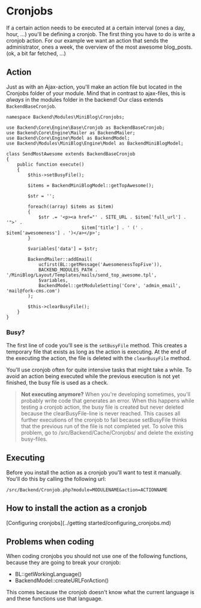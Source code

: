 # Cronjobs

If a certain action needs to be executed at a certain interval (ones a day, hour, …) you'll be defining a cronjob. The first thing you have to do is write a cronjob action. For our example we want an action that sends the administrator, ones a week, the overview of the most awesome blog_posts. (ok, a bit far fetched, ...)

## Action

Just as with an Ajax-action, you'll make an action file but located in the Cronjobs folder of your module. Mind that in contrast to ajax-files, this is *always* in the modules folder in the backend!
Our class extends `BackendBaseCronjob`.

```
namespace Backend\Modules\MiniBlog\Cronjobs;

use Backend\Core\Engine\Base\Cronjob as BackendBaseCronjob;
use Backend\Core\Engine\Mailer as BackendMailer;
use Backend\Core\Engine\Model as BackendModel;
use Backend\Modules\MiniBlog\Engine\Model as BackendMiniBlogModel;

class SendMostAwesome extends BackendBaseCronjob
{
	public function execute()
	{
		$this->setBusyFile();

		$items = BackendMiniBlogModel::getTopAwesome();

		$str = '';

		foreach((array) $items as $item)
		{
			$str .= '<p><a href="' . SITE_URL . $item['full_url'] . '">' .
							$item['title'] . ' (' . $item['awesomeness'] . ')</a></p>';
		}

		$variables['data'] = $str;

		BackendMailer::addEmail(
			ucfirst(BL::getMessage('AwesomenessTopFive')), 
			BACKEND_MODULES_PATH . '/MiniBlog/Layout/Templates/mails/send_top_awesome.tpl', 
			$variables, 
			BackendModel::getModuleSetting('Core', 'admin_email', 'mail@fork-cms.com')
		);

		$this->clearBusyFile();
	}
}
```

### Busy?

The first line of code you'll see is the `setBusyFile` method. This creates a temporary file that exists as long as the action is executing. At the end of the executing the action, the file is deleted with the `clearBusyFile` method.

You'll use cronjob often for quite intensive tasks that might take a while. To avoid an action being executed while the previous execution is not yet finished, the busy file is used as a check.

> **Not executing anymore?**
> When you're developing sometimes, you'll probably write code that generates an error. When this happens while testing a cronjob action, the busy file is created but never deleted because the clearBusyFile-line is never reached. This causes all further executions of the cronjob to fail because setBusyFile thinks that the previous run of the file is not completed yet.
>To solve this problem, go to /src/Backend/Cache/Cronjobs/ and delete the existing busy-files.

## Executing

Before you install the action as a cronjob you'll want to test it manually. You'll do this by calling the following url:

```
/src/Backend/Cronjob.php?module=MODULENAME&action=ACTIONNAME
```

## How to install the action as a cronjob

[Configuring cronjobs](../getting started/configuring_cronjobs.md)

## Problems when coding

When coding cronjobs you should not use one of the following functions, because they are going to break your cronjob:
- BL::getWorkingLanguage()
- BackendModel::createURLForAction()

This comes because the cronjob doesn't know what the current language is and these functions use that language.
